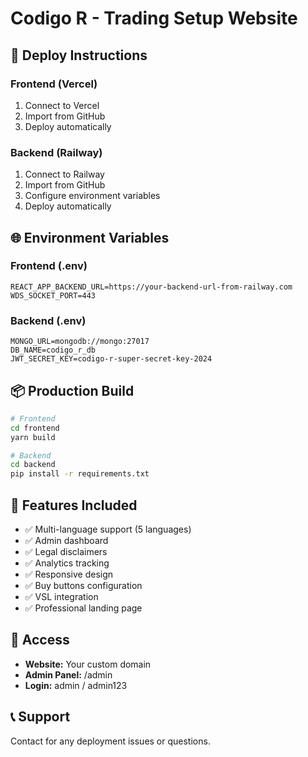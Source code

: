 # Codigo R - Trading Setup Website

## 🚀 Deploy Instructions

### Frontend (Vercel)
1. Connect to Vercel
2. Import from GitHub
3. Deploy automatically

### Backend (Railway)
1. Connect to Railway
2. Import from GitHub
3. Configure environment variables
4. Deploy automatically

## 🌐 Environment Variables

### Frontend (.env)
```
REACT_APP_BACKEND_URL=https://your-backend-url-from-railway.com
WDS_SOCKET_PORT=443
```

### Backend (.env)
```
MONGO_URL=mongodb://mongo:27017
DB_NAME=codigo_r_db
JWT_SECRET_KEY=codigo-r-super-secret-key-2024
```

## 📦 Production Build

```bash
# Frontend
cd frontend
yarn build

# Backend
cd backend
pip install -r requirements.txt
```

## 🔗 Features Included

- ✅ Multi-language support (5 languages)
- ✅ Admin dashboard
- ✅ Legal disclaimers
- ✅ Analytics tracking
- ✅ Responsive design
- ✅ Buy buttons configuration
- ✅ VSL integration
- ✅ Professional landing page

## 🎯 Access

- **Website:** Your custom domain
- **Admin Panel:** /admin
- **Login:** admin / admin123

## 📞 Support

Contact for any deployment issues or questions.
